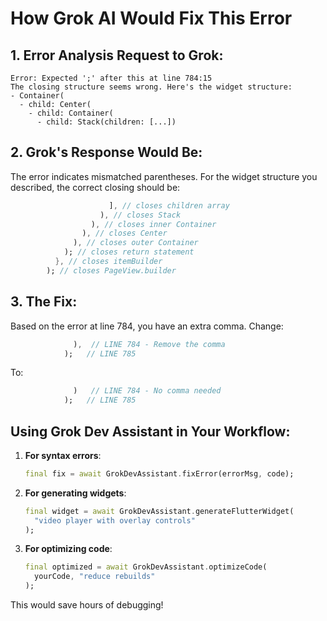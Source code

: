 # How Grok AI Would Fix This Error

## 1. Error Analysis Request to Grok:
```
Error: Expected ';' after this at line 784:15
The closing structure seems wrong. Here's the widget structure:
- Container(
  - child: Center(
    - child: Container(
      - child: Stack(children: [...])
```

## 2. Grok's Response Would Be:

The error indicates mismatched parentheses. For the widget structure you described, the correct closing should be:

```dart
                      ], // closes children array
                    ), // closes Stack
                  ), // closes inner Container
                ), // closes Center
              ), // closes outer Container
            ); // closes return statement
          }, // closes itemBuilder
        ); // closes PageView.builder
```

## 3. The Fix:

Based on the error at line 784, you have an extra comma. Change:
```dart
              ),  // LINE 784 - Remove the comma
            );   // LINE 785
```

To:
```dart
              )   // LINE 784 - No comma needed
            );   // LINE 785
```

## Using Grok Dev Assistant in Your Workflow:

1. **For syntax errors**: 
   ```dart
   final fix = await GrokDevAssistant.fixError(errorMsg, code);
   ```

2. **For generating widgets**:
   ```dart
   final widget = await GrokDevAssistant.generateFlutterWidget(
     "video player with overlay controls"
   );
   ```

3. **For optimizing code**:
   ```dart
   final optimized = await GrokDevAssistant.optimizeCode(
     yourCode, "reduce rebuilds"
   );
   ```

This would save hours of debugging!